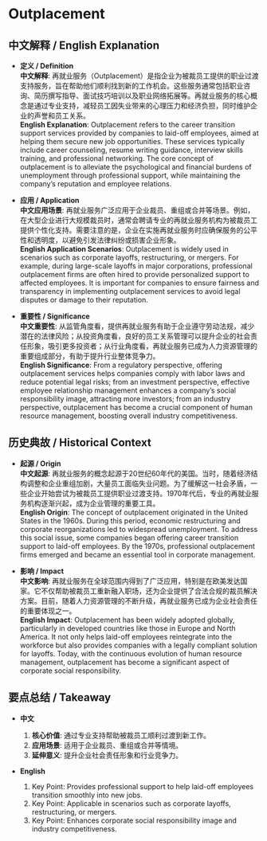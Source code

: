 # Outplacement

## 中文解释 / English Explanation

* **定义 / Definition**  
  **中文解释**: 再就业服务（Outplacement）是指企业为被裁员工提供的职业过渡支持服务，旨在帮助他们顺利找到新的工作机会。这些服务通常包括职业咨询、简历撰写指导、面试技巧培训以及职业网络拓展等。再就业服务的核心概念是通过专业支持，减轻员工因失业带来的心理压力和经济负担，同时维护企业的声誉和员工关系。  
  **English Explanation**: Outplacement refers to the career transition support services provided by companies to laid-off employees, aimed at helping them secure new job opportunities. These services typically include career counseling, resume writing guidance, interview skills training, and professional networking. The core concept of outplacement is to alleviate the psychological and financial burdens of unemployment through professional support, while maintaining the company’s reputation and employee relations.

* **应用 / Application**  
  **中文应用场景**: 再就业服务广泛应用于企业裁员、重组或合并等场景。例如，在大型企业进行大规模裁员时，通常会聘请专业的再就业服务机构为被裁员工提供个性化支持。需要注意的是，企业在实施再就业服务时应确保服务的公平性和透明度，以避免引发法律纠纷或损害企业形象。  
  **English Application Scenarios**: Outplacement is widely used in scenarios such as corporate layoffs, restructuring, or mergers. For example, during large-scale layoffs in major corporations, professional outplacement firms are often hired to provide personalized support to affected employees. It is important for companies to ensure fairness and transparency in implementing outplacement services to avoid legal disputes or damage to their reputation.

* **重要性 / Significance**  
  **中文重要性**: 从监管角度看，提供再就业服务有助于企业遵守劳动法规，减少潜在的法律风险；从投资角度看，良好的员工关系管理可以提升企业的社会责任形象，吸引更多投资者；从行业角度看，再就业服务已成为人力资源管理的重要组成部分，有助于提升行业整体竞争力。  
  **English Significance**: From a regulatory perspective, offering outplacement services helps companies comply with labor laws and reduce potential legal risks; from an investment perspective, effective employee relationship management enhances a company’s social responsibility image, attracting more investors; from an industry perspective, outplacement has become a crucial component of human resource management, boosting overall industry competitiveness.

## 历史典故 / Historical Context

* **起源 / Origin**  
  **中文起源**: 再就业服务的概念起源于20世纪60年代的美国。当时，随着经济结构调整和企业重组加剧，大量员工面临失业问题。为了缓解这一社会矛盾，一些企业开始尝试为被裁员工提供职业过渡支持。1970年代后，专业的再就业服务机构逐渐兴起，成为企业管理的重要工具。  
  **English Origin**: The concept of outplacement originated in the United States in the 1960s. During this period, economic restructuring and corporate reorganizations led to widespread unemployment. To address this social issue, some companies began offering career transition support to laid-off employees. By the 1970s, professional outplacement firms emerged and became an essential tool in corporate management.

* **影响 / Impact**  
  **中文影响**: 再就业服务在全球范围内得到了广泛应用，特别是在欧美发达国家。它不仅帮助被裁员工重新融入职场，还为企业提供了合法合规的裁员解决方案。目前，随着人力资源管理的不断升级，再就业服务已成为企业社会责任的重要体现之一。  
  **English Impact**: Outplacement has been widely adopted globally, particularly in developed countries like those in Europe and North America. It not only helps laid-off employees reintegrate into the workforce but also provides companies with a legally compliant solution for layoffs. Today, with the continuous evolution of human resource management, outplacement has become a significant aspect of corporate social responsibility.

## 要点总结 / Takeaway

* **中文**  
  1. **核心价值**: 通过专业支持帮助被裁员工顺利过渡到新工作。
  2. **应用场景**: 适用于企业裁员、重组或合并等情境。
  3. **延伸意义**: 提升企业社会责任形象和行业竞争力。

* **English**  
  1. Key Point: Provides professional support to help laid-off employees transition smoothly into new jobs.
  2. Key Point: Applicable in scenarios such as corporate layoffs, restructuring, or mergers.
  3. Key Point: Enhances corporate social responsibility image and industry competitiveness.